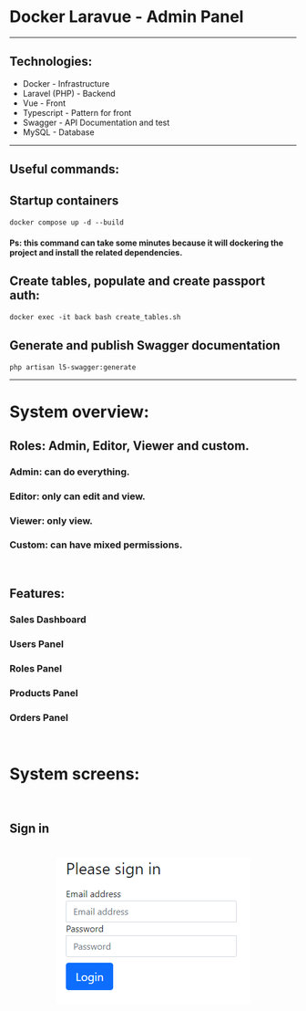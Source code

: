 # Docker Laravue - Admin Panel
---
## Technologies:

- Docker - Infrastructure
- Laravel (PHP) - Backend
- Vue - Front
- Typescript - Pattern for front
- Swagger - API Documentation and test
- MySQL - Database
---
## Useful commands:
## Startup containers
```
docker compose up -d --build
```
#### Ps: this command can take some minutes because it will dockering the project and install the related dependencies.

## Create tables, populate and create passport auth:
```
docker exec -it back bash create_tables.sh
```

## Generate and publish Swagger documentation
```
php artisan l5-swagger:generate
```
---
# System overview:
## Roles: Admin, Editor, Viewer and custom.
### Admin: can do everything.
### Editor: only can edit and view.
### Viewer: only view.
### Custom: can have mixed permissions.
<br />

## Features:
### Sales Dashboard
### Users Panel
### Roles Panel
### Products Panel
### Orders Panel
<br />

# System screens:
<br />

## Sign in
<h1 align="center">
    <img alt="sign in screen" src="https://github.com/Matheuscruztj/laravue3_admin_app_v1/blob/main/images/signin.PNG" /><br>
</h1>


